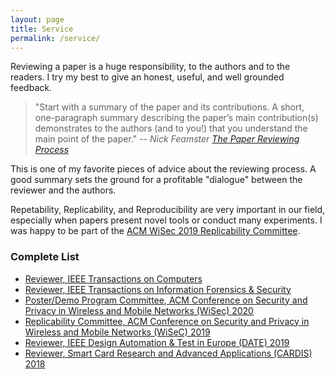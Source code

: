```yaml
---
layout: page
title: Service
permalink: /service/
---
```


Reviewing a paper is a huge responsibility, to the authors and to the readers.
I try my best to give an honest, useful, and well grounded feedback.

> "Start with a summary of the paper and its contributions.
> A short, one-paragraph summary describing the paper’s main contribution(s)
> demonstrates to the authors (and to you!) that you understand the main point of the paper."
> -- <cite>Nick Feamster [The Paper Reviewing Process][0]</cite>

This is one of my favorite pieces of advice about the reviewing process. A good
summary sets the ground for a profitable "dialogue" between the reviewer and the
authors.

Repetability, Replicability, and Reproducibility are very important in our field,
especially when papers present novel tools or conduct many experiments.
I was happy to be part of the [ACM WiSec 2019 Replicability Committee][3].

### Complete List

+ [Reviewer, IEEE Transactions on Computers][5] 
+ [Reviewer, IEEE Transactions on Information Forensics & Security][5] 
+ [Poster/Demo Program Committee, ACM Conference on Security and Privacy in Wireless and Mobile Networks (WiSec) 2020][4]  
+ [Replicability Committee, ACM Conference on Security and Privacy in Wireless and Mobile Networks (WiSeC) 2019][3]
+ [Reviewer, IEEE Design Automation & Test in Europe (DATE) 2019][2] 
+ [Reviewer, Smart Card Research and Advanced Applications (CARDIS) 2018][1] 


[5]: /docs/PublonsVerifiedRecord.pdf
[4]: https://wisec2020.ins.jku.at/organization/
[3]: https://wisec19.fiu.edu/replicability-label
[2]: https://past.date-conference.com/proceedings-archive/2019/html/oc.html
[1]: https://books.google.fr/books?id=UReMDwAAQBAJ&lpg=PP8&ots=uDF4YYoj4R&dq=Reviewer%2C%20Smart%20Card%20Research%20and%20Advanced%20Applications%20(CARDIS)%202018%20giovanni%20camurati&hl=fr&pg=PP8#v=onepage&q=Reviewer,%20Smart%20Card%20Research%20and%20Advanced%20Applications%20(CARDIS)%202018%20giovanni%20camurati&f=false
[0]: https://greatresearch.org/2013/10/18/the-paper-reviewing-process/
